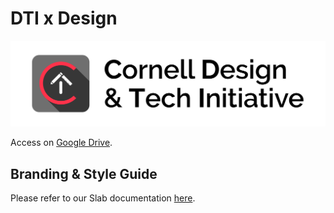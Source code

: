 # DTI x Design

![logo](logo.png)

Access on [Google Drive](https://drive.google.com/drive/folders/0B9NekLUlNWzFMmMtVFE1RGx2RkU).

## Branding & Style Guide

Please refer to our Slab documentation [here](https://cornelldti.slab.com/posts/branding-guidelines-44905192).
